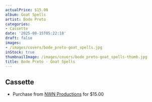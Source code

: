 ```yaml
---
actualPrice: $15.00
album: Goat Spells
artist: Bode Preto
categories:
- Cassette
date: '2025-08-15T05:22:18'
draft: false
images:
- /images/covers/bode_preto-goat_spells.jpg
inStock: true
thumbnailImage: /images/covers/bode_preto-goat_spells-thumb.jpg
title: Bode Preto - Goat Spells
---
```


## Cassette
* Purchase from [NWN Productions](http://shop.nwnprod.com/index.php?route=product/product&path=73&product_id=59598&sort=pd.name&order=ASC) for $15.00
